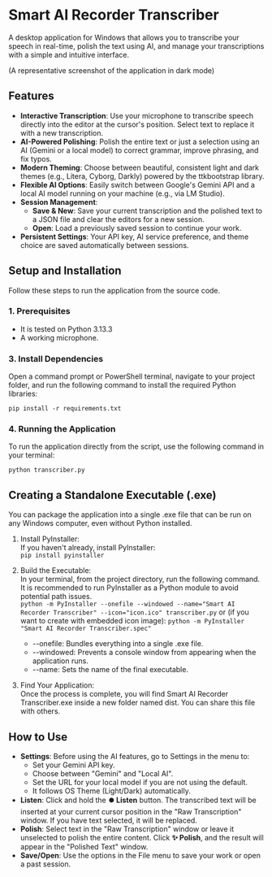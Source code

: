 # **Smart AI Recorder Transcriber**

A desktop application for Windows that allows you to transcribe your speech in real-time, polish the text using AI, and manage your transcriptions with a simple and intuitive interface.

(A representative screenshot of the application in dark mode)

## **Features**

- **Interactive Transcription**: Use your microphone to transcribe speech directly into the editor at the cursor's position. Select text to replace it with a new transcription.
- **AI-Powered Polishing**: Polish the entire text or just a selection using an AI (Gemini or a local model) to correct grammar, improve phrasing, and fix typos.
- **Modern Theming**: Choose between beautiful, consistent light and dark themes (e.g., Litera, Cyborg, Darkly) powered by the ttkbootstrap library.
- **Flexible AI Options**: Easily switch between Google's Gemini API and a local AI model running on your machine (e.g., via LM Studio).
- **Session Management**:
    - **Save & New**: Save your current transcription and the polished text to a JSON file and clear the editors for a new session.
    - **Open**: Load a previously saved session to continue your work.
- **Persistent Settings**: Your API key, AI service preference, and theme choice are saved automatically between sessions.

## **Setup and Installation**

Follow these steps to run the application from the source code.

### **1\. Prerequisites**

- It is tested on Python 3.13.3
- A working microphone.

### **3\. Install Dependencies**

Open a command prompt or PowerShell terminal, navigate to your project folder, and run the following command to install the required Python libraries:

`pip install -r requirements.txt`

### **4\. Running the Application**

To run the application directly from the script, use the following command in your terminal:

`python transcriber.py`

## **Creating a Standalone Executable (.exe)**

You can package the application into a single .exe file that can be run on any Windows computer, even without Python installed.

1.  Install PyInstaller:  
    If you haven't already, install PyInstaller:  
    `pip install pyinstaller`
    
2.  Build the Executable:  
    In your terminal, from the project directory, run the following command. It is recommended to run PyInstaller as a Python module to avoid potential path issues.  
    `python -m PyInstaller --onefile --windowed --name="Smart AI Recorder Transcriber" --icon="icon.ico" transcriber.py`
	or (if you want to create with embedded icon image):
`python -m PyInstaller "Smart AI Recorder Transcriber.spec"`
	
    - \--onefile: Bundles everything into a single .exe file.
    - \--windowed: Prevents a console window from appearing when the application runs.
    - \--name: Sets the name of the final executable.
4.  Find Your Application:  
    Once the process is complete, you will find Smart AI Recorder Transcriber.exe inside a new folder named dist. You can share this file with others.
    

## **How to Use**

- **Settings**: Before using the AI features, go to Settings in the menu to:
    - Set your Gemini API key.
    - Choose between "Gemini" and "Local AI".
    - Set the URL for your local model if you are not using the default.
    - It follows OS Theme (Light/Dark) automatically.
- **Listen**: Click and hold the **⏺️ Listen** button. The transcribed text will be inserted at your current cursor position in the "Raw Transcription" window. If you have text selected, it will be replaced.
- **Polish**: Select text in the "Raw Transcription" window or leave it unselected to polish the entire content. Click **✨ Polish**, and the result will appear in the "Polished Text" window.
- **Save/Open**: Use the options in the File menu to save your work or open a past session.
